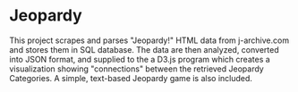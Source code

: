 # Jeopardy
This project scrapes and parses "Jeopardy!" HTML data from j-archive.com and stores them in SQL database. The data are then analyzed, converted into JSON format, and supplied to the a D3.js program which creates a visualization showing "connections" between the retrieved Jeopardy Categories. A simple, text-based Jeopardy game is also included.
